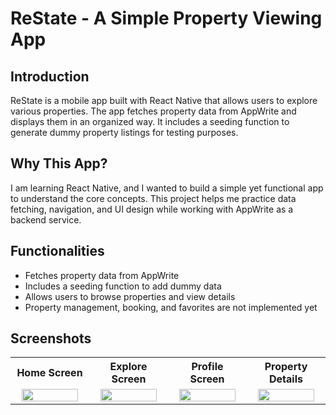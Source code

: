 # ReState - A Simple Property Viewing App

## Introduction  
ReState is a mobile app built with React Native that allows users to explore various properties. The app fetches property data from AppWrite and displays them in an organized way. It includes a seeding function to generate dummy property listings for testing purposes.

## Why This App?  
I am learning React Native, and I wanted to build a simple yet functional app to understand the core concepts. This project helps me practice data fetching, navigation, and UI design while working with AppWrite as a backend service.

## Functionalities  
- Fetches property data from AppWrite  
- Includes a seeding function to add dummy data  
- Allows users to browse properties and view details  
- Property management, booking, and favorites are not implemented yet  

## Screenshots  

<table align="center" width="100%">
  <tr align="center">
    <th width="24%">Home Screen</th>
    <th width="24%">Explore Screen</th>
    <th width="24%">Profile Screen</th>
    <th width="24%">Property Details</th>
  </tr>
  <tr align="center">
    <td><img src="https://github.com/user-attachments/assets/4e85a714-8214-4037-864b-b9fae256270a" width="90%"></td>
    <td><img src="https://github.com/user-attachments/assets/83441565-970c-432d-a17a-cf617ee60d24" width="90%"></td>
    <td><img src="https://github.com/user-attachments/assets/0e0c4166-c874-4fdb-bedb-fb7a7c1e0fe9" width="90%"></td>
    <td><img src="https://github.com/user-attachments/assets/658f9118-66db-4fd3-a2d1-05e326dadabe" width="90%"></td>
  </tr>
</table>
